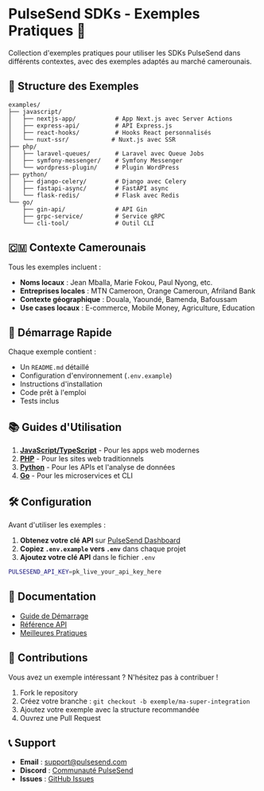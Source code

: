 # PulseSend SDKs - Exemples Pratiques 🚀

Collection d'exemples pratiques pour utiliser les SDKs PulseSend dans différents contextes, avec des exemples adaptés au marché camerounais.

## 📁 Structure des Exemples

```
examples/
├── javascript/
│   ├── nextjs-app/           # App Next.js avec Server Actions
│   ├── express-api/          # API Express.js
│   ├── react-hooks/          # Hooks React personnalisés
│   └── nuxt-ssr/            # Nuxt.js avec SSR
├── php/
│   ├── laravel-queues/       # Laravel avec Queue Jobs
│   ├── symfony-messenger/    # Symfony Messenger
│   └── wordpress-plugin/     # Plugin WordPress
├── python/
│   ├── django-celery/        # Django avec Celery
│   ├── fastapi-async/        # FastAPI async
│   └── flask-redis/          # Flask avec Redis
└── go/
    ├── gin-api/              # API Gin
    ├── grpc-service/         # Service gRPC
    └── cli-tool/             # Outil CLI
```

## 🇨🇲 Contexte Camerounais

Tous les exemples incluent :
- **Noms locaux** : Jean Mballa, Marie Fokou, Paul Nyong, etc.
- **Entreprises locales** : MTN Cameroon, Orange Cameroun, Afriland Bank
- **Contexte géographique** : Douala, Yaoundé, Bamenda, Bafoussam
- **Use cases locaux** : E-commerce, Mobile Money, Agriculture, Education

## 🚀 Démarrage Rapide

Chaque exemple contient :
- Un `README.md` détaillé
- Configuration d'environnement (`.env.example`)
- Instructions d'installation
- Code prêt à l'emploi
- Tests inclus

## 📚 Guides d'Utilisation

1. **[JavaScript/TypeScript](./javascript/)** - Pour les apps web modernes
2. **[PHP](./php/)** - Pour les sites web traditionnels
3. **[Python](./python/)** - Pour les APIs et l'analyse de données
4. **[Go](./go/)** - Pour les microservices et CLI

## 🛠️ Configuration

Avant d'utiliser les exemples :

1. **Obtenez votre clé API** sur [PulseSend Dashboard](https://dashboard.pulsesend.com)
2. **Copiez `.env.example` vers `.env`** dans chaque projet
3. **Ajoutez votre clé API** dans le fichier `.env`

```bash
PULSESEND_API_KEY=pk_live_your_api_key_here
```

## 📖 Documentation

- [Guide de Démarrage](../docs/getting-started.md)
- [Référence API](../docs/api-reference.md)
- [Meilleures Pratiques](../docs/best-practices.md)

## 🤝 Contributions

Vous avez un exemple intéressant ? N'hésitez pas à contribuer !

1. Fork le repository
2. Créez votre branche : `git checkout -b exemple/ma-super-integration`
3. Ajoutez votre exemple avec la structure recommandée
4. Ouvrez une Pull Request

## 📞 Support

- **Email** : support@pulsesend.com
- **Discord** : [Communauté PulseSend](https://discord.gg/pulsesend)
- **Issues** : [GitHub Issues](https://github.com/jiordiviera/pulsesend-sdks/issues)